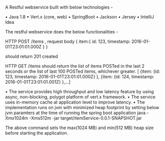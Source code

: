A Restful webservice built with below technologies - 

•	Java 1.8
•	Vert.x (core, web)
•	SpringBoot
•	Jackson
•	Jersey
•	IntelliJ Idea

The restful webservice does the below functionalities - 

HTTP POST /items , 
request body { item:{ id: 123, timestamp: 2016-01-01T23:01:01.000Z } } 

should return 201 created


HTTP GET /items 
should return the list of items POSTed in the last 2 seconds or the list of last 100 POSTed items, whichever greater. 
[ {item: {id: 123, timestamp: 2016-01-01T23:01:01.000Z} },  {item: {id: 124, timestamp: 2016-01-01T23:01:01.001Z} },…]


•	The service provides high throughput and low latency feature by using async, non-blocking, polygot platform of vert.x framework.
•	The service uses in-memory cache at application level to improve latency.
•	The implementation runs on jvm with minimized heap footprint by setting below jvm paramters at the time of running the spring boot application
java -Xmx1024m -Xms512m -jar target/itemService-0.0.1-SNAPSHOT.jar

The above command sets the max(1024 MB) and min(512 MB) heap size before starting the application.
